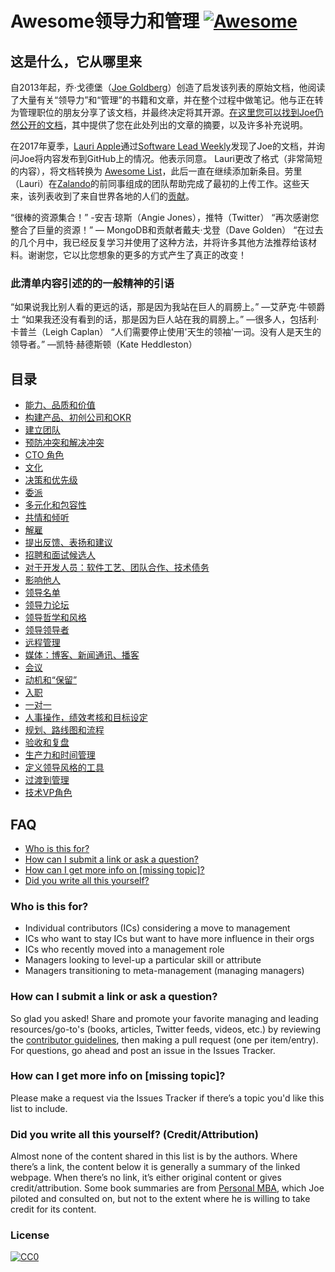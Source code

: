 # Awesome领导力和管理 [![Awesome](https://cdn.rawgit.com/sindresorhus/awesome/d7305f38d29fed78fa85652e3a63e154dd8e8829/media/badge.svg)](https://github.com/sindresorhus/awesome)

## 这是什么，它从哪里来
自2013年起，乔·戈德堡（[Joe Goldberg](https://twitter.com/tenaciousjoe)）创造了启发该列表的原始文档，他阅读了大量有关“领导力”和“管理”的书籍和文章，并在整个过程中做笔记。他与正在转为管理职位的朋友分享了该文档，并最终决定将其开源。[在这里您可以找到Joe仍然公开的文档](https://docs.google.com/document/d/1R1O0OEsQpZcBcLheRlomDrmR2tyEpdRNFnjbLALmbH4/edit#heading=h.loq53mbwc6ut)，其中提供了您在此处列出的文章的摘要，以及许多补充说明。

在2017年夏季，[Lauri Apple](https://twitter.com/lauri_apple)通过[Software Lead Weekly](http://softwareleadweekly.com/)发现了Joe的文档，并询问Joe将内容发布到GitHub上的情况。他表示同意。 Lauri更改了格式（非常简短的内容），将文档转换为 [Awesome List](https://github.com/sindresorhus/awesome)，此后一直在继续添加新条目。劳里（Lauri）在[Zalando](https://jobs.zalando.com/tech/)的前同事组成的团队帮助完成了最初的上传工作。这些天来，该列表收到了来自世界各地的人们的[贡献](CONTRIBUTING.md)。

“很棒的资源集合！” -安吉·琼斯（Angie Jones），推特（Twitter）
“再次感谢您整合了巨量的资源！” — MongoDB和贡献者戴夫·戈登（Dave Golden）
“在过去的几个月中，我已经反复学习并使用了这种方法，并将许多其他方法推荐给该材料。谢谢您，它以比您想象的更多的方式产生了真正的改变！

### 此清单内容引述的的一般精神的引语
“如果说我比别人看的更远的话，那是因为我站在巨人的肩膀上。” —艾萨克·牛顿爵士
“如果我还没有看到的话，那是因为巨人站在我的肩膀上。” —很多人，包括利·卡普兰（Leigh Caplan）
“人们需要停止使用'天生的领袖'一词。没有人是天生的领导者。” —凯特·赫德斯顿（Kate Heddleston）

## 目录

- [能力、品质和价值](Abilities-Qualities-Values.md)
- [构建产品、初创公司和OKR](Building-Products-and-Startups-OKRs.md)
- [建立团队](Building-Teams.md)
- [预防冲突和解决冲突](Conflict-Prevention-Resolution.md)
- [CTO 角色](The-CTO-role.md)
- [文化](Culture.md)
- [决策和优先级](Decision-Making-and-Prioritization.md)
- [委派](Delegation.md)
- [多元化和包容性](Diversity-and-Inclusion.md)
- [共情和倾听](Empathy-and-Listening.md)
- [解雇](Firing.md)
- [提出反馈、表扬和建议](Giving-Feedback-Praise-and-Advice.md)
- [招聘和面试候选人](Hiring-and-Interviewing.md)
- [对于开发人员：软件工艺、团队合作、技术债务](For-Developers-Teamwork-TechDebt.md)
- [影响他人](Influencing-Others.md)
- [领导名单](Leader-List.md)
- [领导力论坛](Leadership-Forums.md)
- [领导哲学和风格](Leadership-Philosophies-and-Styles.md)
- [领导领导者](Leading-Leaders.md)
- [远程管理](Managing-Remotely.md)
- [媒体：博客、新闻通讯、播客](Media-Blogs-Newsletters-Podcasts.md)
- [会议](Meetings.md)
- [动机和“保留”](/Motivation-Retention.md)
- [入职](Onboarding.md)
- [一对一](One-on-Ones.md)
- [人事操作，绩效考核和目标设定](People-Ops-Perf-Reviews-and-Goal-setting.md)
- [规划、路线图和流程](Planning-roadmaps.md)
- [验收和复盘](Postmortems-Retrospectives.md)
- [生产力和时间管理](Productivity-and-Time-Management.md)
- [定义领导风格的工具](Tools-to-Define-Your-Leadership-Style.md)
- [过渡到管理](https://github.com/LappleApple/awesome-leading-and-managing/blob/master/Transitioning%20to%20Management.md)
- [技术VP角色](The-VP-Engineering-Role.md)

## FAQ
- [Who is this for?](#who-is-this-for)
- [How can I submit a link or ask a question?](#how-can-i-submit-a-link-or-ask-a-question)
- [How can I get more info on [missing topic]?](#how-can-i-get-more-info-on-missing-topic)
- [Did you write all this yourself?](#did-you-write-all-this-yourself-creditattribution)

### Who is this for?
- Individual contributors (ICs) considering a move to management
- ICs who want to stay ICs but want to have more influence in their orgs
- ICs who recently moved into a management role
- Managers looking to level-up a particular skill or attribute
- Managers transitioning to meta-management (managing managers)

### How can I submit a link or ask a question?
So glad you asked! Share and promote your favorite managing and leading resources/go-to's (books, articles, Twitter feeds, videos, etc.) by reviewing the [contributor guidelines](CONTRIBUTING.md), then making a pull request (one per item/entry). For questions, go ahead and post an issue in the Issues Tracker.

### How can I get more info on [missing topic]?
Please make a request via the Issues Tracker if there’s a topic you'd like this list to include.

### Did you write all this yourself? (Credit/Attribution)
Almost none of the content shared in this list is by the authors. Where there’s a link, the content below it is generally a summary of the linked webpage. When there’s no link, it’s either original content or gives credit/attribution. Some book summaries are from [Personal MBA](https://personalmba.com/), which Joe piloted and consulted on, but not to the extent where he is willing to take credit for its content.

### License

[![CC0](http://mirrors.creativecommons.org/presskit/buttons/88x31/svg/cc-zero.svg)](https://creativecommons.org/publicdomain/zero/1.0/)
